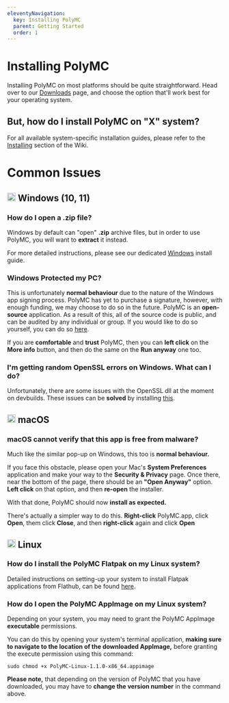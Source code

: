 ```yaml
---
eleventyNavigation:
  key: Installing PolyMC
  parent: Getting Started
  order: 1
---
```


# Installing PolyMC

Installing PolyMC on most platforms should be quite straightforward. Head over to our [Downloads](/download/) page, and choose the option that'll work best for your operating system.

## But, how do I install PolyMC on "X" system?

For all available system-specific installation guides, please refer to the [Installing](../../installing) section of the Wiki.

# Common Issues

## <img src="https://upload.wikimedia.org/wikipedia/commons/9/94/M_box.svg" height="20" /> Windows (10, 11)

### How do I open a .zip file?

Windows by default can "open" **.zip** archive files, but in order to use PolyMC, you will want to **extract** it instead.

For more detailed instructions, please see our dedicated [Windows](../../installing/windows) install guide.

### Windows Protected my PC?

This is unfortunately **normal behaviour** due to the nature of the Windows app signing process. PolyMC has yet to purchase a signature, however, with enough funding, we may choose to do so in the future. PolyMC is an **open-source** application. As a result of this, all of the source code is public, and can be audited by any individual or group. If you would like to do so yourself, you can do so [here](https://github.com/PolyMC/PolyMC).

If you are **comfortable** and **trust** PolyMC, then you can **left click** on the **More info** button, and then do the same on the **Run anyway** one too.

### I'm getting random OpenSSL errors on Windows. What can I do?

Unfortunately, there are some issues with the OpenSSL dll at the moment on devbuilds.
These issues can be **solved** by installing [this](https://download.microsoft.com/download/C/6/D/C6D0FD4E-9E53-4897-9B91-836EBA2AACD3/vcredist_x86.exe).

## <img src="https://upload.wikimedia.org/wikipedia/commons/8/84/Apple_Computer_Logo_rainbow.svg" height="20" /> macOS

### macOS cannot verify that this app is free from malware?

Much like the similar pop-up on Windows, this too is **normal behaviour.**

If you face this obstacle, please open your Mac's **System Preferences** application and make your way to the **Security & Privacy** page. Once there, near the bottom of the page, there should be an **"Open Anyway"** option. **Left click** on that option, and then **re-open** the installer.

With that done, PolyMC should now **install as expected.**

There's actually a simpler way to do this. **Right-click** PolyMC.app, click **Open**, them click **Close**, and then **right-click** again and click **Open**
 
## <img src="https://upload.wikimedia.org/wikipedia/commons/3/3c/TuxFlat.svg" height="20" /> Linux

### How do I install the PolyMC Flatpak on my Linux system?

Detailed instructions on setting-up your system to install Flatpak applications from Flathub, can be found [here](https://flatpak.org/setup/).

### How do I open the PolyMC AppImage on my Linux system?

Depending on your system, you may need to grant the PolyMC AppImage **executable** permissions.

You can do this by opening your system's terminal application, **making sure to navigate to the location of the downloaded AppImage,** before granting the execute permission using this command:

```
sudo chmod +x PolyMC-Linux-1.1.0-x86_64.appimage
```
**Please note,** that depending on the version of PolyMC that you have downloaded, you may have to **change the version number** in the command above.
